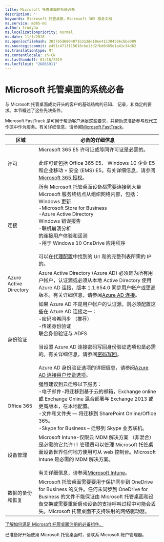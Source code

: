 ```yaml
---
title: Microsoft 托管桌面的系统必备
description: ''
keywords: Microsoft 托管桌面，Microsoft 365 服务文档
ms.service: m365-md
author: trudyha
ms.localizationpriority: normal
ms.date: 11/1/2018
ms.openlocfilehash: 303765d6804071b3a3de18ee412304566cbbe089
ms.sourcegitcommit: e491c4713115610cbe13d2fbd0d65e1a41c34d62
ms.translationtype: MT
ms.contentlocale: zh-CN
ms.lasthandoff: 01/16/2019
ms.locfileid: "26865911"
---
```

# <a name="prerequisites-for-microsoft-managed-desktop"></a>Microsoft 托管桌面的系统必备

<!--This topic is the target for a "Learn more" link in the Admin Portal (aka.ms/prereq-azure); do not delete.-->
<!--from Prerequisites -->

与 Microsoft 托管桌面成功开头的客户的基础结构的已知、 记录，和商定的要求。本节概述了这些先决条件。 

Microsoft FastTrack 是可用于帮助客户满足这些要求，并帮助您准备参与现代工作区中作为服务。有关详细信息，请参阅[Microsoft FastTrack](https://fasttrack.microsoft.com/about)。 

区域 | 必备的详细信息
--- | ---
许可 | Microsoft 365 E5 许可证或等同许可证是必需的。<br><br>此许可证包括 Office 365 E5、 Windows 10 企业 E5 和企业移动 + 安全 (EMS) E5。有关详细信息，请参阅[Microsoft 365 授权](https://www.microsoft.com/microsoft-365/compare-all-microsoft-365-plans)。
连接 |  所有 Microsoft 托管桌面设备都需要连接到大量 Microsoft 服务终结点从组织网络内部，包括：<br>Windows 更新<br>-Microsoft Store for Business<br>-Azure Active Directory<br>Windows 错误报告<br>-联机崩溃分析<br>的连接用户体验和遥测<br>-用于 Windows 10 OneDrive 应用程序<br><br>可以在[代理配置](../get-ready/network.md)中找到的 Url 和的完整列表所需的 IP 的。 
Azure Active Directory |    Azure Active Directory (Azure AD) 必须是为所有用户帐户，认证源或必须从本地 Active Directory 使用 Azure AD 连接，版本 1.1.654.0 同步用户帐户或更高版本。有关详细信息，请参阅[Azure AD 连接](https://docs.microsoft.com/azure/active-directory/connect/active-directory-aadconnect)。
身份验证 |    如果 Azure AD 不是用户帐户的认证源，则必须配置这些在 Azure AD 连接之一：<br>-密码哈希同步 （推荐）<br>-传递身份验证<br>联合身份验证与 ADFS<br><br>当设置 Azure AD 连接密码写回身份验证选项也是必需的。有关详细信息，请参阅[密码写回](https://docs.microsoft.com/azure/active-directory/authentication/howto-sspr-writeback)。<br><br>Azure AD 身份验证选项的详细信息，请参阅[Azure AD 连接用户登录选项](https://docs.microsoft.com/azure/active-directory/connect/active-directory-aadconnect-user-signin)。
Office 365 |    强烈建议到云迁移以下服务：<br>-电子邮件-将迁移到基于云的邮箱，Exchange online 或 Exchange Online 混合部署与 Exchange 2013 或更高版本，在本地配置。<br>-文件和文件夹 — 将迁移到 SharePoint Online/Office 365。<br>-Skype for Business – 迁移到 Skype 业务联机。
设备管理 | Microsoft Intune-仅限云 MDM 解决方案 （非混合） 是必需的它允许 IT 管理员可以管理 Microsoft 托管桌面设备世界任何地方使用可从 web 控制台。Microsoft Intune 是必需的 MDM 解决方案。<br><br>有关详细信息，请参阅[Microsoft Intune](https://www.microsoft.com/cloud-platform/microsoft-intune)。 
数据的备份和恢复 | Microsoft 托管桌面需要要用于保护同步到 OneDrive for Business 的文件。任何未同步到 OneDrive for Business 的文件不能保证由 Microsoft 托管桌面和设备交换或需要重新启动设备的支持呼叫过程中可能会丢失。Microsoft 托管桌面不支持映射的网络驱动器。  

[了解如何满足 Microsoft 托管桌面注册的必备组件。](../get-ready/index.md)

已准备好开始使用 Microsoft 托管桌面时，请联系 Microsoft 帐户管理器。 
